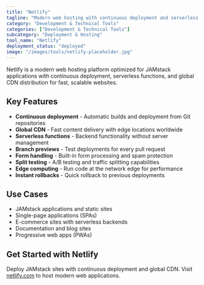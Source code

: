 ```yaml
---
title: "Netlify"
tagline: "Modern web hosting with continuous deployment and serverless functions"
category: "Development & Technical Tools"
categories: ["Development & Technical Tools"]
subcategory: "Deployment & Hosting"
tool_name: "Netlify"
deployment_status: "deployed"
image: "/images/tools/netlify-placeholder.jpg"
---
```

Netlify is a modern web hosting platform optimized for JAMstack applications with continuous deployment, serverless functions, and global CDN distribution for fast, scalable websites.

## Key Features

- **Continuous deployment** - Automatic builds and deployment from Git repositories
- **Global CDN** - Fast content delivery with edge locations worldwide
- **Serverless functions** - Backend functionality without server management
- **Branch previews** - Test deployments for every pull request
- **Form handling** - Built-in form processing and spam protection
- **Split testing** - A/B testing and traffic splitting capabilities
- **Edge computing** - Run code at the network edge for performance
- **Instant rollbacks** - Quick rollback to previous deployments

## Use Cases

- JAMstack applications and static sites
- Single-page applications (SPAs)
- E-commerce sites with serverless backends
- Documentation and blog sites
- Progressive web apps (PWAs)

## Get Started with Netlify

Deploy JAMstack sites with continuous deployment and global CDN. Visit [netlify.com](https://www.netlify.com) to host modern web applications.
